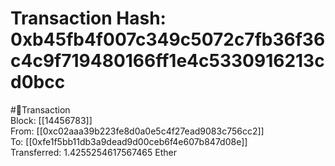
Transaction Hash: 0xb45fb4f007c349c5072c7fb36f36c4c9f719480166ff1e4c5330916213cd0bcc
====================================================================================
  
#💸Transaction  
Block: [[14456783]]  
From: [[0xc02aaa39b223fe8d0a0e5c4f27ead9083c756cc2]]  
To: [[0xfe1f5bb11db3a9dead9d00ceb6f4e607b847d08e]]  
Transferred: 1.4255254617567465 Ether